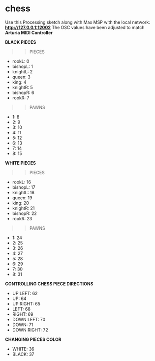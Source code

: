 # chess

Use this Processing sketch along with Max MSP with the local network: **http://127.0.0.1:12002**
The OSC values have been adjusted to match **Arturia MIDI Controller**

**BLACK PIECES**
>> PIECES
  - rookL: 0
  - bishopL: 1
  - knightL: 2
  - queen: 3
  - king: 4
  - knightR: 5
  - bishopR: 6
  - rookR: 7
>> PAWNS
  - 1: 8
  - 2: 9 
  - 3: 10
  - 4: 11
  - 5: 12
  - 6: 13
  - 7: 14
  - 8: 15

**WHITE PIECES**
>> PIECES
  - rookL: 16
  - bishopL: 17
  - knightL: 18
  - queen: 19
  - king: 20
  - knightR: 21
  - bishopR: 22
  - rookR: 23
>> PAWNS
  - 1: 24
  - 2: 25
  - 3: 26
  - 4: 27
  - 5: 28
  - 6: 29
  - 7: 30
  - 8: 31

**CONTROLLING CHESS PIECE DIRECTIONS**
  - UP LEFT: 62
  - UP: 64
  - UP RIGHT: 65
  - LEFT: 68
  - RIGHT: 69
  - DOWN LEFT: 70
  - DOWN: 71
  - DOWN RIGHT: 72

**CHANGING PIECES COLOR**
  - WHITE: 36
  - BLACK: 37
